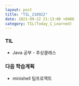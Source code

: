 ```yaml
---
layout: post
title: "TIL_210922"
date: 2021-09-22 21:13:00 +0900
category: TIL(Today_I_Learned)
---
```


### TIL
- Java 공부 - 추상클래스


### 다음 학습계획
- minishell 팀프로젝트
<!-- - 정보처리기사 Ch01 요구사항 확인 공부 -->
<!-- - minishell 팀프로젝트 -->
<!-- - Gjava 완강하기 -->
<!-- - 앱개발 강의 시작 -->